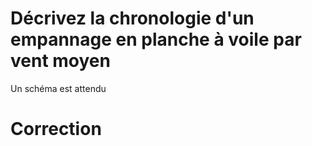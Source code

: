 # Décrivez la chronologie d'un empannage en planche à voile par vent moyen
Un schéma est attendu

# Correction
